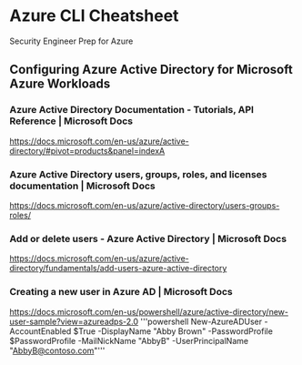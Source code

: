 # Azure CLI Cheatsheet
Security Engineer Prep for Azure 
## Configuring Azure Active Directory for Microsoft Azure Workloads

### Azure Active Directory Documentation - Tutorials, API Reference | Microsoft Docs
https://docs.microsoft.com/en-us/azure/active-directory/#pivot=products&panel=indexA

### Azure Active Directory users, groups, roles, and licenses documentation | Microsoft Docs
https://docs.microsoft.com/en-us/azure/active-directory/users-groups-roles/

### Add or delete users - Azure Active Directory | Microsoft Docs
https://docs.microsoft.com/en-us/azure/active-directory/fundamentals/add-users-azure-active-directory

### Creating a new user in Azure AD | Microsoft Docs
https://docs.microsoft.com/en-us/powershell/azure/active-directory/new-user-sample?view=azureadps-2.0
'''powershell New-AzureADUser -AccountEnabled $True -DisplayName "Abby Brown" -PasswordProfile $PasswordProfile -MailNickName "AbbyB" -UserPrincipalName "AbbyB@contoso.com"'''